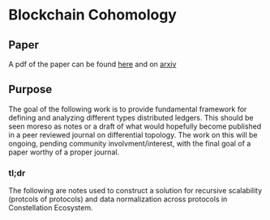# Blockchain Cohomology

## Paper
A pdf of the paper can be found [here](https://github.com/Constellation-Labs/hylochain/blob/master/differentiable_blockchains.pdf) and on [arxiv](https://arxiv.org/abs/1805.07047)
## Purpose
The goal of the following work is to provide fundamental framework for defining and analyzing different types distributed ledgers.
This should be seen moreso as notes or a draft of what would hopefully become published in a peer reviewed journal on differential topology. 
The work on this will be ongoing, pending community involvment/interest, with the final goal of a paper worthy of a proper journal.

### tl;dr
The following are notes used to construct a solution for recursive scalability (protcols of protocols) and  data normalization across protocols in Constellation Ecosystem.
